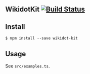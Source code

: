 ## WikidotKit [![Build Status](https://travis-ci.org/resure/wikidot-kit.svg?branch=master)](https://travis-ci.org/resure/wikidot-kit)

## Install

```
$ npm install --save wikidot-kit
```


## Usage

See `src/examples.ts`.
